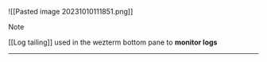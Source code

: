 ![[Pasted image 20231010111851.png]]

> [!note]
> [[Log tailing]] used in the wezterm bottom pane to **monitor logs**

---

